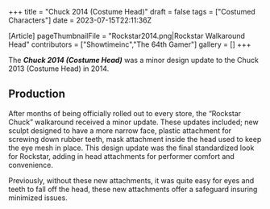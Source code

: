 +++
title = "Chuck 2014 (Costume Head)"
draft = false
tags = ["Costumed Characters"]
date = 2023-07-15T22:11:36Z

[Article]
pageThumbnailFile = "Rockstar2014.png|Rockstar Walkaround Head"
contributors = ["Showtimeinc","The 64th Gamer"]
gallery = []
+++


The <b><i>Chuck 2014 (Costume Head)</b></i> was a minor design update to the Chuck 2013 (Costume Head) in 2014. 

<h2> Production </h2>
After months of being officially rolled out to every store, the “Rockstar Chuck” walkaround received a minor update. These updates included; new sculpt designed to have a more narrow face, plastic attachment for screwing down rubber teeth, mask attachment inside the head used to keep the eye mesh in place. This design update was the final standardized look for Rockstar, adding in head attachments for performer comfort and convenience.  

Previously, without these new attachments, it was quite easy for eyes and teeth to fall off the head, these new attachments offer a safeguard insuring minimized issues.